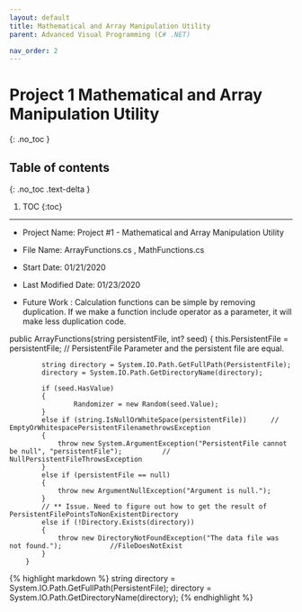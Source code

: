 ```yaml
---
layout: default
title: Mathematical and Array Manipulation Utility
parent: Advanced Visual Programming (C# .NET)

nav_order: 2
---
```


# Project 1 Mathematical and Array Manipulation Utility
{: .no_toc }

## Table of contents
{: .no_toc .text-delta }

1. TOC
{:toc}

---
*  Project Name: Project #1 - Mathematical and Array Manipulation Utility
 *  File Name: ArrayFunctions.cs , MathFunctions.cs
 *  Start Date: 01/21/2020
 *  Last Modified Date: 01/23/2020
 
 * Future Work : Calculation functions can be simple by removing duplication. 
 If we make a function include operator as a parameter, it will make less duplication code.  
 
 
 <div class="code-example" markdown="1">
        public ArrayFunctions(string persistentFile, int? seed)
        {
            this.PersistentFile = persistentFile;     // PersistentFile Parameter and the persistent file are equal. 

            string directory = System.IO.Path.GetFullPath(PersistentFile);
            directory = System.IO.Path.GetDirectoryName(directory);

            if (seed.HasValue)
            {
                    Randomizer = new Random(seed.Value);
            }
            else if (string.IsNullOrWhiteSpace(persistentFile))      // EmptyOrWhitespacePersistentFilenamethrowsException
            {
                throw new System.ArgumentException("PersistentFile cannot be null", "persistentFile");          //  NullPersistentFileThrowsException
            }
            else if (persistentFile == null)
            {
                throw new ArgumentNullException("Argument is null.");
            }
            // ** Issue. Need to figure out how to get the result of PersistentFilePointsToNonExistentDirectory
            else if (!Directory.Exists(directory))
            {
                throw new DirectoryNotFoundException("The data file was not found.");            //FileDoesNotExist
            }
        }
</div>

{% highlight markdown %}
            string directory = System.IO.Path.GetFullPath(PersistentFile);
            directory = System.IO.Path.GetDirectoryName(directory);
{% endhighlight %}



